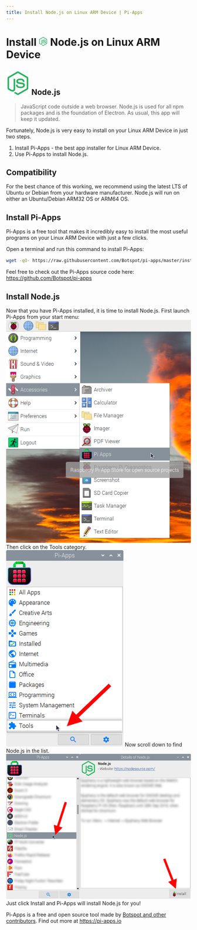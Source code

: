 ```yaml
---
title: Install Node.js on Linux ARM Device | Pi-Apps
---
```

<div class="simple-install-content content">

# Install <img src="/img/app-icons/Node.js/icon-64.png" height=24> Node.js on Linux ARM Device

## <img src="/img/app-icons/Node.js/icon-64.png"> Node.js
> JavaScript code outside a web browser.
> Node.js is used for all npm packages and is the foundation of Electron.
> As usual, this app will keep it updated.

Fortunately, Node.js is very easy to install on your Linux ARM Device in just two steps.
1. Install Pi-Apps - the best app installer for Linux ARM Device.
2. Use Pi-Apps to install Node.js.
</div>
<div class="simple-install-content content">

## Compatibility
For the best chance of this working, we recommend using the latest LTS of Ubuntu or Debian from your hardware manufacturer.
Node.js will run on either an Ubuntu/Debian ARM32 OS or ARM64 OS.
</div>
<div class="simple-install-content content">

## Install Pi-Apps

Pi-Apps is a free tool that makes it incredibly easy to install the most useful programs on your Linux ARM Device with just a few clicks.

Open a terminal and run this command to install Pi-Apps:
```bash
wget -qO- https://raw.githubusercontent.com/Botspot/pi-apps/master/install | bash
```
Feel free to check out the Pi-Apps source code here: https://github.com/Botspot/pi-apps
</div>
<div class="simple-install-content content">

## Install Node.js

Now that you have Pi-Apps installed, it is time to install Node.js.
First launch Pi-Apps from your start menu:
<img src="/img/start-menu.png">
Then click on the Tools category.
<img src="/img/category-selections/Tools.png">
Now scroll down to find Node.js in the list.
<img src="/img/app-icons/Node.js/app-selection.png">
Just click Install and Pi-Apps will install Node.js for you!
</div>
<div class="simple-install-content content">

Pi-Apps is a free and open source tool made by [Botspot and other contributors](/about/#contributors). Find out more at https://pi-apps.io
</div>
